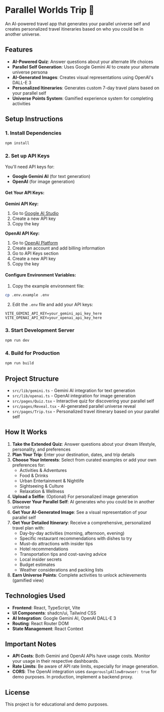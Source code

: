# Parallel Worlds Trip 🌟

An AI-powered travel app that generates your parallel universe self and creates personalized travel itineraries based on who you could be in another universe.

## Features

- **AI-Powered Quiz**: Answer questions about your alternate life choices
- **Parallel Self Generation**: Uses Google Gemini AI to create your alternate universe persona
- **AI-Generated Images**: Creates visual representations using OpenAI's DALL-E 3
- **Personalized Itineraries**: Generates custom 7-day travel plans based on your parallel self
- **Universe Points System**: Gamified experience system for completing activities

## Setup Instructions

### 1. Install Dependencies
```sh
npm install
```

### 2. Set up API Keys

You'll need API keys for:
- **Google Gemini AI** (for text generation)
- **OpenAI** (for image generation)

#### Get Your API Keys:

**Gemini API Key:**
1. Go to [Google AI Studio](https://aistudio.google.com/)
2. Create a new API key
3. Copy the key

**OpenAI API Key:**
1. Go to [OpenAI Platform](https://platform.openai.com/)
2. Create an account and add billing information
3. Go to API Keys section
4. Create a new API key
5. Copy the key

#### Configure Environment Variables:

1. Copy the example environment file:
```sh
cp .env.example .env
```

2. Edit the `.env` file and add your API keys:
```env
VITE_GEMINI_API_KEY=your_gemini_api_key_here
VITE_OPENAI_API_KEY=your_openai_api_key_here
```

### 3. Start Development Server
```sh
npm run dev
```

### 4. Build for Production
```sh
npm run build
```

## Project Structure

- `src/lib/gemini.ts` - Gemini AI integration for text generation
- `src/lib/openai.ts` - OpenAI integration for image generation
- `src/pages/Quiz.tsx` - Interactive quiz for discovering your parallel self
- `src/pages/Reveal.tsx` - AI-generated parallel universe reveal
- `src/pages/Trip.tsx` - Personalized travel itinerary based on your parallel self

## How It Works

1. **Take the Extended Quiz**: Answer questions about your dream lifestyle, personality, and preferences
2. **Plan Your Trip**: Enter your destination, dates, and trip details
3. **Choose Your Interests**: Select from curated examples or add your own preferences for:
   - Activities & Adventures
   - Food & Drinks  
   - Urban Entertainment & Nightlife
   - Sightseeing & Culture
   - Relaxation & Wellness
4. **Upload a Selfie**: (Optional) For personalized image generation
5. **Discover Your Parallel Self**: AI generates who you could be in another universe
6. **Get Your AI-Generated Image**: See a visual representation of your parallel self
7. **Get Your Detailed Itinerary**: Receive a comprehensive, personalized travel plan with:
   - Day-by-day activities (morning, afternoon, evening)
   - Specific restaurant recommendations with dishes to try
   - Must-do attractions with insider tips
   - Hotel recommendations
   - Transportation tips and cost-saving advice
   - Local insider secrets
   - Budget estimates
   - Weather considerations and packing lists
8. **Earn Universe Points**: Complete activities to unlock achievements (gamified view)

## Technologies Used

- **Frontend**: React, TypeScript, Vite
- **UI Components**: shadcn/ui, Tailwind CSS
- **AI Integration**: Google Gemini AI, OpenAI DALL-E 3
- **Routing**: React Router DOM
- **State Management**: React Context

## Important Notes

- **API Costs**: Both Gemini and OpenAI APIs have usage costs. Monitor your usage in their respective dashboards.
- **Rate Limits**: Be aware of API rate limits, especially for image generation.
- **CORS**: The OpenAI integration uses `dangerouslyAllowBrowser: true` for demo purposes. In production, implement a backend proxy.

## License

This project is for educational and demo purposes.

